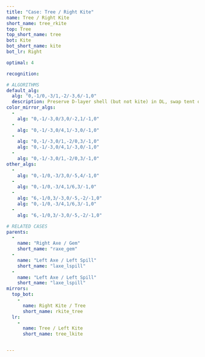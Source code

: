```yaml
---
title: "Case: Tree / Right Kite"
name: Tree / Right Kite
short_name: tree_rkite
top: Tree
top_short_name: tree
bot: Kite
bot_short_name: kite
bot_lr: Right

optimal: 4

recognition:

# ALGORITHMS
default_alg:
  alg: "0,-1/0,-3/1,-2/-3,6/-1,0"
  description: Preserve D-layer shell (but not kite) in DL, swap tent on top with edge on bottom to form axe/gem.
color_mirror_algs:
  -
    alg: "0,-1/-3,0/3,0/-2,1/-1,0"
  -
    alg: "0,-1/-3,0/4,1/-3,0/-1,0"
  -
    alg: "0,-1/-3,0/1,-2/0,3/-1,0"
    alg: "0,-1/-3,0/4,1/-3,0/-1,0"
  -
    alg: "0,-1/-3,0/1,-2/0,3/-1,0"
other_algs:
  -
    alg: "0,-1/0,-3/3,0/-5,4/-1,0"
  -
    alg: "0,-1/0,-3/4,1/6,3/-1,0"
  -
    alg: "6,-1/0,3/-3,0/-5,-2/-1,0"
    alg: "0,-1/0,-3/4,1/6,3/-1,0"
  -
    alg: "6,-1/0,3/-3,0/-5,-2/-1,0"

# RELATED CASES
parents:
  -
    name: "Right Axe / Gem"
    short_name: "raxe_gem"
  -
    name: "Left Axe / Left Spill"
    short_name: "laxe_lspill"
  -
    name: "Left Axe / Left Spill"
    short_name: "laxe_lspill"
mirrors:
  top_bot:
    -
      name: Right Kite / Tree
      short_name: rkite_tree
  lr:
    -
      name: Tree / Left Kite
      short_name: tree_lkite


---
```


